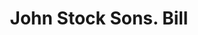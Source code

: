 ---
doi: 10.7916/D8C54XTM
date_other: '1890'
date_other_textual: 1890-1899
form: printed ephemera
genre:
- Invoices
name:
- John Stock Sons
object_in_context_url: https://biggert.cul.columbia.edu/items/view/ave_biggert_00040
subject_hierarchical_geographic:
- San Jose, California, United States
subject_name:
- John Stock Sons
title: John Stock Sons. Bill
sort_title: John Stock Sons. Bill
call_number: ave_biggert_00040
coordinates:
- 37.333333333333336,-121.9
pid: ave_biggert_00040
identifiers: ave_biggert_00040
thumbnail: https://derivativo-2.library.columbia.edu/iiif/2/ldpd:342747/full/!256,256/0/native.jpg
permalink: /biggert/ave_biggert_00040/
layout: iiif-image-page
---